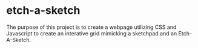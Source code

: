 # etch-a-sketch
The purpose of this project is to create a webpage utilizing CSS and Javascript to create an interative grid mimicking a sketchpad and an Etch-A-Sketch. 
